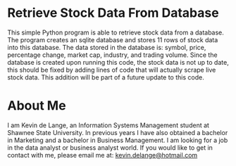 # Retrieve Stock Data From Database
This simple Python program is able to retrieve stock data from a database. The program creates an sqlite database and stores 11 rows of stock data into this database. The data stored in the database is: symbol, price, percentage change, market cap, industry, and trading volume. Since the database is created upon running this code, the stock data is not up to date, this should be fixed by adding lines of code that will actually scrape live stock data. This addition will be part of a future update to this code. 

# About Me
I am Kevin de Lange, an Information Systems Management student at Shawnee State University. In previous years I have also obtained a bachelor in Marketing and a bachelor in Business Management. I am looking for a job in the data analyst or business analyst world. If you would like to get in contact with me, please email me at: kevin.delange@hotmail.com
